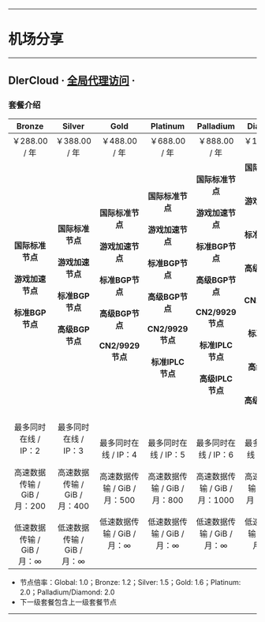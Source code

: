 
****

机场分享
===
***
## DlerCloud · [全局代理访问](https://dlercloud.com/auth/register?affid=56105) ·
### 套餐介绍
|                            Bronze                            |                            Silver                            |                             Gold                             |                           Platinum                           |                          Palladium                           |                           Diamond                            |
| :----------------------------------------------------------: | :----------------------------------------------------------: | :----------------------------------------------------------: | :----------------------------------------------------------: | :----------------------------------------------------------: | :----------------------------------------------------------: |
|                        ￥288.00 / 年                         |                        ￥388.00 / 年                         |                        ￥488.00 / 年                         |                        ￥688.00 / 年                         |                        ￥888.00 / 年                         |                        ￥1288.00 / 年                        |
| **国际标准节点** <br/><br/>**游戏加速节点** <br/><br/>**标准BGP节点** <br/><br/> | **国际标准节点** <br/><br/>**游戏加速节点** <br/><br/>**标准BGP节点** <br/><br/>**高级BGP节点**<br/> <br/> | **国际标准节点** <br/><br/>**游戏加速节点** <br/><br/>**标准BGP节点** <br/><br/>**高级BGP节点** <br/><br/>**CN2/9929节点**<br/> <br/> | **国际标准节点** <br/><br/>**游戏加速节点** <br/><br/>**标准BGP节点** <br/><br/>**高级BGP节点** <br/><br/>**CN2/9929节点** <br/><br/>**标准IPLC节点** <br/><br/> | **国际标准节点** <br/><br/>**游戏加速节点** <br/><br/>**标准BGP节点** <br/><br/>**高级BGP节点** <br/><br/>**CN2/9929节点** <br/><br/>**标准IPLC节点** <br/><br/>**高级IPLC节点** <br/><br/> | **国际标准节点** <br/><br/>**游戏加速节点** <br/><br/>**标准BGP节点** <br/><br/>**高级BGP节点** <br/><br/>**CN2/9929节点** <br/><br/>**标准IPLC节点** <br/><br/>**高级IPLC节点** <br/><br/>**高级IEPL节点<br/>** |
| 最多同时在线 / IP：2 <br/><br/>高速数据传输 / GiB / 月：200 <br/><br/>低速数据传输 / GiB / 月：∞ | 最多同时在线 / IP：3<br/> <br/>高速数据传输 / GiB / 月：400<br/> <br/>低速数据传输 / GiB / 月：∞ | 最多同时在线 / IP：4 <br/><br/>高速数据传输 / GiB / 月：500 <br/><br/>低速数据传输 / GiB / 月：∞ | 最多同时在线 / IP：5<br/> <br/>高速数据传输 / GiB / 月：800<br/> <br/>低速数据传输 / GiB / 月：∞ | 最多同时在线 / IP：6<br/> <br/>高速数据传输 / GiB / 月：1000<br/><br/>低速数据传输 / GiB / 月：∞ | 最多同时在线 / IP：8<br/> <br/>高速数据传输 / GiB / 月：1500<br/> <br/>低速数据传输 / GiB / 月：∞ |

* 节点倍率：Global: 1.0；Bronze: 1.2；Silver: 1.5；Gold: 1.6；Platinum: 2.0；Palladium/Diamond: 2.0
* 下一级套餐包含上一级套餐节点
****

